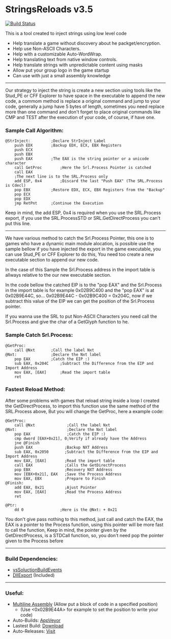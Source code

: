 # StringsReloads v3.5
[![Build Status](https://ci.appveyor.com/api/projects/status/github/marcussacana/StringReloads?branch=master&retina=true)](https://ci.appveyor.com/project/marcussacana/StringReloads)


This is a tool created to inject strings using low level code

* Help translate a game without discovery about he packget/encryption.
* Help use Non-ASCII Characters.
* Help with a customizable Auto-WordWrap.
* Help translating text from native window controls.
* Help translate strings with unpredictable content using masks
* Allow put your group logo in the game startup
* Can use with just a small assembly knowledge


---
Our strategy to inject the string is create a new section using tools like the Stud_PE or CFF Explorer to have space in the executable to append the new code, a commom method is replace a original command and jump to your code, generally a jump have 5 bytes of length, sometimes you need replace more than one command and don't forget to place original commands like CMP and TEST after the execution of your code, of course, if have one.

### Sample Call Algorithm:
```Assembly
@StrInject:			;Declare StrInject Label
	push EDX		;Backup EDX, ECX, EBX Registers
	push ECX
	push EBX
	push EAX		;The EAX is the string pointer or a unicode character
	call GetProc		;Here the Srl.Process Pointer is catched
	call EAX
	;The next line is to the SRL.Process only
	add ESP, 0x4		;Discard the last "Push EAX" (The SRL.Process is Cdecl)
	pop EBX			;Restore EDX, ECX, EBX Registers from the "Backup"
	pop ECX
	pop EDX
	jmp RetPnt		;Continue the Execution
```
Keep in mind, the add ESP, 0x4 is required when you use the SRL.Process export, if you use the SRL.ProcessSTD or SRL.GetDirectProcess you can't put this line.

---

We have various method to catch the Srl.Process Pointer, this one is to games who have a dynamic main module alocation, is possible use the sample bellow if you have injected the export in the game executable, you can use Stud_PE or CFF Explorer to do this, You need too create a new executable section to append our new code. 

In the case of this Sample the Srl.Process address in the import table is allways relative to the our new executable section.

In the code bellow the catched EIP is to the "pop EAX" and the Srl.Process in the import table is for example 0x02B9C400 and the "pop EAX" is at 0x02B9E44C, so...
0x02B9E44C - 0x02B9C400 = 0x204C, now if we subtract this value of the EIP we can get the position of the Srl.Process pointer.

If you wanna use the SRL to put Non-ASCII Characters you need call the Srl.Process and give the char of a GetGlyph function to he.

### Sample Catch Srl.Process:
```Assembly
@GetProc:
	call @Nxt		;Call the label Nxt
@Nxt:				;Declare the Nxt label
	pop EAX 		;Catch the EIP :)
	sub EAX, 0x204C		;Subtract the Difference from the EIP and Import Address
	mov EAX, [EAX]		;Read the import table
	ret
```
### Fastest Reload Method:
After some problems with games that reload string inside a loop I created the GetDirectProcess, to import this function use the same method of the SRL.Process above, But you will change the GetProc, here a example code:

```Assembly
@GetProc:
	call @Nxt	    	   ;Call the label Nxt
@Nxt:			    	   ;Declare the Nxt label
	pop EAX 		       ;Catch the EIP :)
	cmp dword [EAX+0x21], 0;Verify if already have the Address
	jne @Finish
	push EAX              ;Backup NXT Address
	sub EAX, 0x2050		  ;Subtract the Difference from the EIP and Import Address
	mov EAX, [EAX]		  ;Read the import table
	call EAX              ;Calls the GetDirectProcess
	pop EBX               ;Recovery NXT Address
	mov [EBX+0x21], EAX   ;Save the Process Address
	mov EAX, EBX          ;Prepare to Finish
@Finish:
	add EAX, 0x21         ;Ajust Pointer
	mov EAX, [EAX]		  ;Read the Process Address
	ret

@Ptr:
	dd 0                ;Here is the @Nxt: + 0x21

```
You don't give pass nothing to this method, just call and catch the EAX, the EAX is a pointer to the Process function, using this pointer will be more fast to call the function, Keep in mind, the pointer given by the GetDirectProcess, is a STDCall function, so, you don't need pop the pointer given to the Process before

---

### Build Dependencies:
*	[vsSoluctionBuildEvents](https://github.com/3F/vsSolutionBuildEvent)
*	[DllExport](https://github.com/3F/DllExport) (Included)
---
### Useful:
* [Multiline Assembly](http://rammichael.com/multimate-assembler) (Allow put a block of code in a specified position)
	*  (Use <0x02B9E44A> for example to set the position to write your code)
* Auto-Builds: [AppVeyor](https://ci.appveyor.com/project/marcussacana/StringReloads/build/artifacts)
* Lastest Build: [Download](https://ci.appveyor.com/api/projects/marcussacana/StringReloads/artifacts/SRL/bin/SRLEngine.zip)
* Auto-Releases: [Visit](https://github.com/marcussacana/StringReloads/releases/latest)
